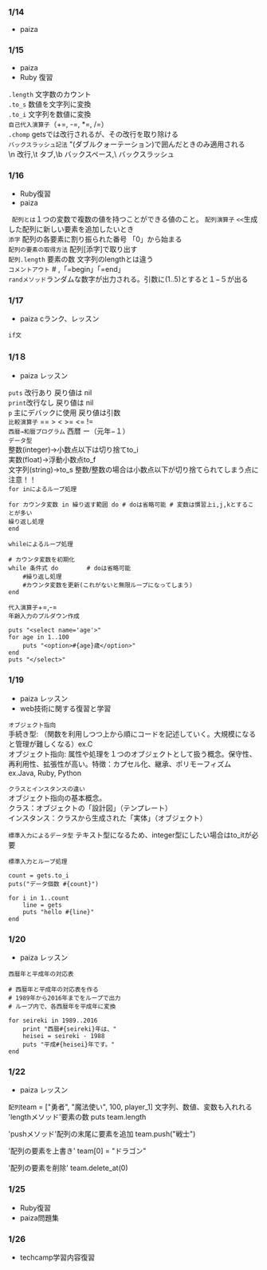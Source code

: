 ### 1/14
- paiza

### 1/15
- paiza
- Ruby 復習

`.length` 文字数のカウント  
`.to_s` 数値を文字列に変換  
`.to_i` 文字列を数値に変換  
`自己代入演算子`（+=, -=, *=, /=）  
`.chomp` getsでは改行されるが、その改行を取り除ける  
`バックスラッシュ記法` "(ダブルクォーテーション)で囲んだときのみ適用される  
\n 改行,\t タブ,\b バックスペース,\\ バックスラッシュ

### 1/16
- Ruby復習
- paiza

` 配列とは`１つの変数で複数の値を持つことができる値のこと。
`配列演算子` `<<`生成した配列に新しい要素を追加したいとき  
`添字` 配列の各要素に割り振られた番号 「0」から始まる  
`配列の要素の取得方法` 配列[添字]で取り出す  
`配列.length` 要素の数 文字列のlengthとは違う  
`コメントアウト` # ,「=begin」「=end」  
`randメソッド`ランダムな数字が出力される。引数に(1..5)とすると１−５が出る


### 1/17
- paiza cランク、レッスン

`if文`

### 1/1８
- paiza レッスン

`puts` 改行あり 戻り値は nil  
`print`改行なし 戻り値は nil  
`p` 主にデバックに使用 戻り値は引数  
`比較演算子` == > < >= <= !=  
`西暦→和暦プログラム` 西暦 ー（元年−１）  
`データ型`  
整数(integer)→小数点以下は切り捨てto_i  
実数(float)→浮動小数点to_f  
文字列(string)→to_s
整数/整数の場合は小数点以下が切り捨てられてしまう点に注意！！  
`for inによるループ処理`  
```
for カウンタ変数 in 繰り返す範囲 do # doは省略可能 # 変数は慣習上i,j,kとすることが多い  
繰り返し処理  
end
```
`whileによるループ処理`
```
# カウンタ変数を初期化
while 条件式 do		# doは省略可能
    #繰り返し処理
    #カウンタ変数を更新(これがないと無限ループになってしまう)
end
```
`代入演算子`+=,-=  
`年齢入力のプルダウン作成`
```
puts "<select name='age'>"
for age in 1..100
    puts "<option>#{age}歳</option>"
end
puts "</select>"
```

### 1/19
- paiza レッスン
- web技術に関する復習と学習

`オブジェクト指向`  
手続き型:
（関数を利用しつつ上から順にコードを記述していく。大規模になると管理が難しくなる）ex.C  
オブジェクト指向:
属性や処理を１つのオブジェクトとして扱う概念。保守性、再利用性、拡張性が高い。特徴：カプセル化、継承、ポリモーフィズム
ex.Java, Ruby, Python

`クラスとインスタンスの違い`  
オブジェクト指向の基本概念。  
クラス：オブジェクトの「設計図」（テンプレート）  
インスタンス：クラスから生成された「実体」（オブジェクト）

`標準入力によるデータ型` テキスト型になるため、integer型にしたい場合はto_itが必要

`標準入力とループ処理`
```
count = gets.to_i
puts("データ個数 #{count}")

for i in 1..count
    line = gets
    puts "hello #{line}"
end
```

### 1/20
- paiza レッスン

`西暦年と平成年の対応表`
```
# 西暦年と平成年の対応表を作る
# 1989年から2016年までをループで出力
# ループ内で、各西暦年を平成年に変換

for seireki in 1989..2016
    print "西暦#{seireki}年は、"
    heisei = seireki - 1988
    puts "平成#{heisei}年です。"
end
```



### 1/22
- paiza レッスン

`配列`team = ["勇者", "魔法使い", 100, player_1] 文字列、数値、変数も入れれる
'lengthメソッド'要素の数
puts team.length

'pushメソッド'配列の末尾に要素を追加
team.push("戦士")

'配列の要素を上書き'
team[0] = "ドラゴン"

'配列の要素を削除'
team.delete_at(0)

### 1/25
- Ruby復習
- paiza問題集

### 1/26
- techcamp学習内容復習